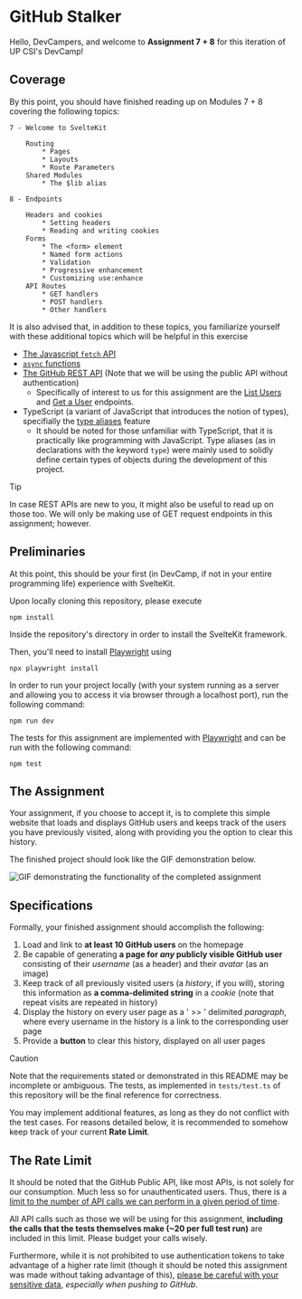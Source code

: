 # GitHub Stalker

Hello, DevCampers, and welcome to **Assignment 7 + 8** for this iteration of UP CSI's DevCamp!

## Coverage

By this point, you should have finished reading up on Modules 7 + 8 covering the following topics:

```
7 - Welcome to SvelteKit
	
    Routing
		* Pages
		* Layouts
		* Route Parameters
	Shared Modules
		* The $lib alias

8 - Endpoints
	
    Headers and cookies
		* Setting headers
		* Reading and writing cookies
	Forms 
		* The <form> element
		* Named form actions
		* Validation
		* Progressive enhancement
		* Customizing use:enhance
	API Routes
		* GET handlers
		* POST handlers
		* Other handlers
```

It is also advised that, in addition to these topics, you familiarize yourself with these additional topics which will be helpful in this exercise

- [The Javascript `fetch` API](https://developer.mozilla.org/en-US/docs/Web/API/Fetch_API/Using_Fetch)
- [`async` functions](https://developer.mozilla.org/en-US/docs/Web/JavaScript/Reference/Statements/async_function)
- [The GitHub REST API](https://docs.github.com/en/rest?apiVersion=2022-11-28) (Note that we will be using the public API without authentication)
	- Specifically of interest to us for this assignment are the [List Users](https://docs.github.com/en/rest?apiVersion=2022-11-28) and [Get a User](https://docs.github.com/en/rest?apiVersion=2022-11-28) endpoints.
- TypeScript (a variant of JavaScript that introduces the notion of types), specifially the [type aliases](https://www.typescriptlang.org/docs/handbook/2/everyday-types.html#type-aliases) feature
	- It should be noted for those unfamiliar with TypeScript, that it is practically like programming with JavaScript. Type aliases (as in declarations with the keyword `type`) were mainly used to solidly define certain types of objects during the development of this project.

> [!TIP]
> In case REST APIs are new to you, it might also be useful to read up on those too. We will only be making use of GET request endpoints in this assignment; however.

## Preliminaries

At this point, this should be your first (in DevCamp, if not in your entire programming life) experience with SvelteKit. 

Upon locally cloning this repository, please execute

```
npm install
```
Inside the repository's directory in order to install the SvelteKit framework.

Then, you'll need to install [Playwright](https://playwright.dev/) using 

```
npx playwright install
```

In order to run your project locally (with your system running as a server and allowing you to access it via browser through a localhost port), run the following command:

```
npm run dev
```

The tests for this assignment are implemented with [Playwright](https://playwright.dev/) and can be run with the following command:

```
npm test
```

## The Assignment

Your assignment, if you choose to accept it, is to complete this simple website that loads and displays GitHub users and keeps track of the users you have previously visited, along with providing you the option to clear this history.

The finished project should look like the GIF demonstration below.

![GIF demonstrating the functionality of the completed assignment](https://github.com/VeeIsForVanana/dcasgt4/assets/95967340/a3c636eb-130c-4c45-955e-336312deb382)

## Specifications

Formally, your finished assignment should accomplish the following:

1. Load and link to **at least 10 GitHub users** on the homepage
2. Be capable of generating **a page for *any* publicly visible GitHub user** consisting of their *username* (as a header) and their *avatar* (as an image) 
3. Keep track of all previously visited users (a *history*, if you will), storing this information as **a comma-delimited string** in a *cookie* (note that repeat visits are repeated in history)
4. Display the history on every user page as a ' >> ' delimited *paragraph*, where every username in the history is a link to the corresponding user page
5. Provide a **button** to clear this history, displayed on all user pages

> [!CAUTION]
> Note that the requirements stated or demonstrated in this README may be incomplete or ambiguous. The tests, as implemented in `tests/test.ts` of this repository will be the final reference for correctness.

You may implement additional features, as long as they do not conflict with the test cases. For reasons detailed below, it is recommended to somehow keep track of your current **Rate Limit**.

## The Rate Limit

It should be noted that the GitHub Public API, like most APIs, is not solely for our consumption. Much less so for unauthenticated users. Thus, there is a [limit to the number of API calls we can perform in a given period of time](https://docs.github.com/en/rest/using-the-rest-api/rate-limits-for-the-rest-api?apiVersion=2022-11-28). 

All API calls such as those we will be using for this assignment, **including the calls that the tests themselves make (~20 per full test run)** are included in this limit. Please budget your calls wisely.

Furthermore, while it is not prohibited to use authentication tokens to take advantage of a higher rate limit (though it should be noted this assignment was made without taking advantage of this), [please be careful with your sensitive data](https://docs.github.com/en/authentication/keeping-your-account-and-data-secure/removing-sensitive-data-from-a-repository), *especially when pushing to GitHub*.
